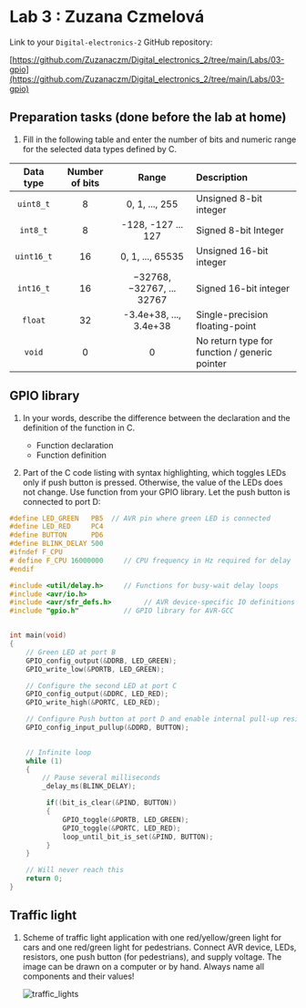 # Lab 3 : Zuzana Czmelová

Link to your `Digital-electronics-2` GitHub repository:

   [https://github.com/Zuzanaczm/Digital_electronics_2/tree/main/Labs/03-gpio](https://github.com/Zuzanaczm/Digital_electronics_2/tree/main/Labs/03-gpio)

## Preparation tasks (done before the lab at home)

1. Fill in the following table and enter the number of bits and numeric range for the selected data types defined by C.

| **Data type** | **Number of bits** | **Range** | **Description** |
| :-: | :-: | :-: | :-- | 
| `uint8_t`  | 8 | 0, 1, ..., 255 | Unsigned 8-bit integer |
| `int8_t`   | 8 | -128, -127 ... 127 | Signed 8-bit Integer |
| `uint16_t` | 16 | 0, 1, ..., 65535 | Unsigned 16-bit integer |
| `int16_t`  | 16 | −32768, −32767, ... 32767 | Signed 16-bit integer |
| `float`    | 32 | -3.4e+38, ..., 3.4e+38 | Single-precision floating-point |
| `void`     | 0 | 0 | No return type for function / generic pointer |


## GPIO library

1. In your words, describe the difference between the declaration and the definition of the function in C.
   * Function declaration
   * Function definition

2. Part of the C code listing with syntax highlighting, which toggles LEDs only if push button is pressed. Otherwise, the value of the LEDs does not change. Use function from your GPIO library. Let the push button is connected to port D:

```c
#define LED_GREEN   PB5  // AVR pin where green LED is connected
#define LED_RED     PC4
#define BUTTON      PD6    
#define BLINK_DELAY 500
#ifndef F_CPU
# define F_CPU 16000000     // CPU frequency in Hz required for delay
#endif

#include <util/delay.h>     // Functions for busy-wait delay loops
#include <avr/io.h> 
#include <avr/sfr_defs.h>        // AVR device-specific IO definitions
#include "gpio.h"           // GPIO library for AVR-GCC


int main(void)
{
    // Green LED at port B
    GPIO_config_output(&DDRB, LED_GREEN);
    GPIO_write_low(&PORTB, LED_GREEN);

    // Configure the second LED at port C
    GPIO_config_output(&DDRC, LED_RED);
    GPIO_write_high(&PORTC, LED_RED);

    // Configure Push button at port D and enable internal pull-up resistor
    GPIO_config_input_pullup(&DDRD, BUTTON);
    

    // Infinite loop
    while (1)
    {
        // Pause several milliseconds
        _delay_ms(BLINK_DELAY);

         if((bit_is_clear(&PIND, BUTTON))
         {
	         GPIO_toggle(&PORTB, LED_GREEN);
	         GPIO_toggle(&PORTC, LED_RED);
	         loop_until_bit_is_set(&PIND, BUTTON);
         }
    }

    // Will never reach this
    return 0;
}
```

## Traffic light

1. Scheme of traffic light application with one red/yellow/green light for cars and one red/green light for pedestrians. Connect AVR device, LEDs, resistors, one push button (for pedestrians), and supply voltage. The image can be drawn on a computer or by hand. Always name all components and their values!

   ![traffic_lights](traffic.png)
